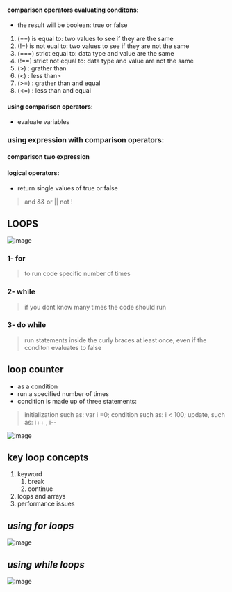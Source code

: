 
#### comparison operators evaluating conditons:
- the result will be boolean: true or false
1. (==)  is equal to: two values to see if they are the same
2. (!=) is not eual to: two values to see if they are not the same
3. (===) strict equal to: data type and value are the same
4. (!==) strict not equal to: data type and value are not the same
5. (>) : grather than
6. (<) : less than>
7. (>=) : grather than and equal
8. (<=) : less than and equal

#### using comparison operators:
- evaluate variables

### using expression with comparison operators:

#### comparison two expression

#### logical operators:
- return single values of true or false

> and   && 
> or    || 
> not   !


## LOOPS

![image](https://beginnersbook.com/wp-content/uploads/2017/08/for_loop_cpp.jpg)

### 1- for 
> to run code specific number of times

### 2- while 
> if you dont know many times the code should run

### 3- do while
> run statements inside the curly braces at least once, even if the conditon evaluates to false


## loop counter 
* as a condition
* run a specified number of times
* condition is made up of three statements: 
> initialization such as: var i =0;
> condition such as: i < 100;
> update, such as: i++ , i-- 
 

![image](https://eddler.se/wordpress/wp-content/uploads/foor-loop-javascript.png)

## key loop concepts
  1. keyword
     1. break
     2. continue
  2. loops and arrays
  3. performance issues


## *using for loops*
![image](https://www.theengineeringprojects.com/wp-content/uploads/2020/01/For-Loops-In-JavaScript-1.jpg)


## *using while loops*
![image](https://miro.medium.com/max/1053/1*d-jh2Fd0f11Mdn4gx_TWGA.png)




